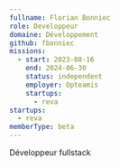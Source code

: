 ```yaml
---
fullname: Florian Bonniec
role: Developpeur
domaine: Développement
github: fbonniec
missions:
  - start: 2023-08-16
    end: 2024-06-30
    status: independent
    employer: Opteamis
    startups:
      - reva
startups:
  - reva
memberType: beta
---
```

Développeur fullstack